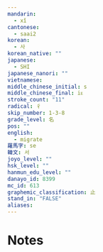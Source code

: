 ```yaml
---
mandarin:
  - xǐ
cantonese:
  - saai2
korean:
  - 사
korean_native: ""
japanese:
  - SHI
japanese_nanori: ""
vietnamese:
middle_chinese_initial: s
middle_chinese_final: iᴇ
stroke_count: "11"
radical: 彳
skip_number: 1-3-8
grade_level: 名
pos: ""
english:
  - migrate
羅馬字: se
韓文: 서
joyo_level: ""
hsk_level: ""
hanmun_edu_level: ""
danayo_id: 8399
mc_id: 613
graphemic_classification: 止
stand_in: "FALSE"
aliases:
---
```


# Notes
